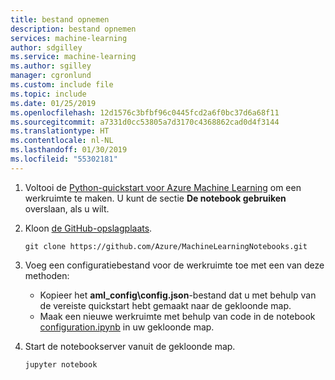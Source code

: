 ```yaml
---
title: bestand opnemen
description: bestand opnemen
services: machine-learning
author: sdgilley
ms.service: machine-learning
ms.author: sgilley
manager: cgronlund
ms.custom: include file
ms.topic: include
ms.date: 01/25/2019
ms.openlocfilehash: 12d1576c3bfbf96c0445fcd2a6f0bc37d6a68f11
ms.sourcegitcommit: a7331d0cc53805a7d3170c4368862cad0d4f3144
ms.translationtype: HT
ms.contentlocale: nl-NL
ms.lasthandoff: 01/30/2019
ms.locfileid: "55302181"
---
```

1. Voltooi de [Python-quickstart voor Azure Machine Learning](../articles/machine-learning/service/quickstart-create-workspace-with-python.md) om een werkruimte te maken.  U kunt de sectie **De notebook gebruiken** overslaan, als u wilt.
1. Kloon [de GitHub-opslagplaats](https://aka.ms/aml-notebooks).

    ```
    git clone https://github.com/Azure/MachineLearningNotebooks.git
    ```
1. Voeg een configuratiebestand voor de werkruimte toe met een van deze methoden:
    * Kopieer het **aml_config\config.json**-bestand dat u met behulp van de vereiste quickstart hebt gemaakt naar de gekloonde map.
    * Maak een nieuwe werkruimte met behulp van code in de notebook [configuration.ipynb](https://github.com/Azure/MachineLearningNotebooks/blob/master/configuration.ipynb) in uw gekloonde map.
1. Start de notebookserver vanuit de gekloonde map.
    
    ```shell
    jupyter notebook
    ```